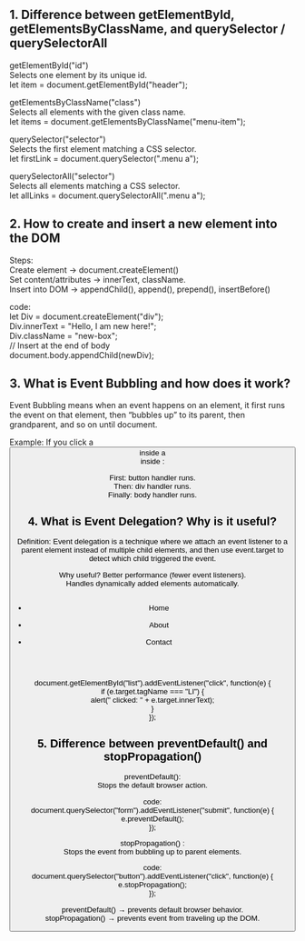 ## 1. Difference between getElementById, getElementsByClassName, and querySelector / querySelectorAll <br>

getElementById("id")<br>
Selects one element by its unique id.<br>
let item = document.getElementById("header");<br>


getElementsByClassName("class")<br>
Selects all elements with the given class name.<br>
let items = document.getElementsByClassName("menu-item");<br>


querySelector("selector")<br>
Selects the first element matching a CSS selector.<br>
let firstLink = document.querySelector(".menu a");<br>


querySelectorAll("selector")<br>
Selects all elements matching a CSS selector.<br>
let allLinks = document.querySelectorAll(".menu a");<br>






## 2. How to create and insert a new element into the DOM <br>

Steps:<br>
Create element → document.createElement()<br>
Set content/attributes → innerText, className.<br>
Insert into DOM → appendChild(), append(), prepend(), insertBefore()<br>

code:<br>
let Div = document.createElement("div");<br>
Div.innerText = "Hello, I am new here!";<br>
Div.className = "new-box";<br>
// Insert at the end of body<br>
document.body.appendChild(newDiv);<br>





## 3. What is Event Bubbling and how does it work?

Event Bubbling means when an event happens on an element, it first runs the event on that element, then “bubbles up” to its parent, then grandparent, and so on until document.

Example: If you click a <button> inside a <div> inside <body>:

First: button handler runs.<br>
Then: div handler runs.<br>
Finally: body handler runs.<br>




## 4. What is Event Delegation? Why is it useful?

Definition: 
Event delegation is a technique where we attach an event listener to a parent element instead of multiple child elements, and then use event.target to detect which child triggered the event.

Why useful?
Better performance (fewer event listeners).<br>
Handles dynamically added elements automatically.

<ul id="menu"><br>
  <li>Home</li><br>
  <li>About</li><br>
  <li>Contact</li><br>
</ul><br>



document.getElementById("list").addEventListener("click", function(e) {<br>
  if (e.target.tagName === "LI") {<br>
    alert(" clicked: " + e.target.innerText);<br>
  }<br>
});<br>








## 5. Difference between preventDefault() and stopPropagation()

 preventDefault():<br>
 Stops the default browser action.

 code:<br>
 document.querySelector("form").addEventListener("submit", function(e) {<br>
  e.preventDefault(); <br>
 });<br>

 stopPropagation() :<br>
 Stops the event from bubbling up to parent elements.

 code:<br>
 document.querySelector("button").addEventListener("click", function(e) {<br>
  e.stopPropagation(); <br>
 });<br>

 preventDefault() → prevents default browser behavior.<br>
 stopPropagation() → prevents event from traveling up the DOM.<br>
